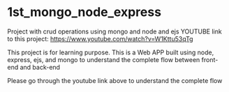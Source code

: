 # 1st_mongo_node_express
Project with crud operations using mongo and node and ejs
YOUTUBE link to this project: https://www.youtube.com/watch?v=W1Kttu53qTg

This project is for learning purpose.
This is a Web APP built using node, express, ejs, and mongo to understand the complete flow between front-end and back-end

Please go through the youtube link above to understand the complete flow

